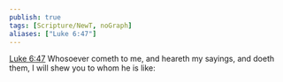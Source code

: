 ```yaml
---
publish: true
tags: [Scripture/NewT, noGraph]
aliases: ["Luke 6:47"]
---
```

[Luke 6:47](https://churchofjesuschrist.org/study/scriptures/nt/luke/6?lang=eng&id=p47#p47) Whosoever cometh to me, and heareth my sayings, and doeth them, I will shew you to whom he is like:
